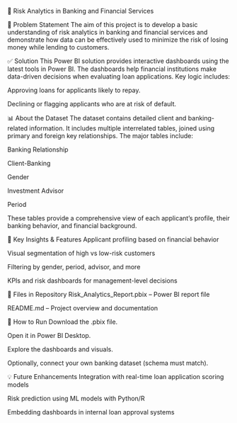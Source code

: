 🏦 Risk Analytics in Banking and Financial Services

📌 Problem Statement
The aim of this project is to develop a basic understanding of risk analytics in banking and financial services and demonstrate how data can be effectively used to minimize the risk of losing money while lending to customers.

✅ Solution
This Power BI solution provides interactive dashboards using the latest tools in Power BI. The dashboards help financial institutions make data-driven decisions when evaluating loan applications.
Key logic includes:

Approving loans for applicants likely to repay.

Declining or flagging applicants who are at risk of default.

📊 About the Dataset
The dataset contains detailed client and banking-related information. It includes multiple interrelated tables, joined using primary and foreign key relationships.
The major tables include:

Banking Relationship

Client-Banking

Gender

Investment Advisor

Period

These tables provide a comprehensive view of each applicant’s profile, their banking behavior, and financial background.

🧠 Key Insights & Features
Applicant profiling based on financial behavior

Visual segmentation of high vs low-risk customers

Filtering by gender, period, advisor, and more

KPIs and risk dashboards for management-level decisions

📂 Files in Repository
Risk_Analytics_Report.pbix – Power BI report file

README.md – Project overview and documentation

🚀 How to Run
Download the .pbix file.

Open it in Power BI Desktop.

Explore the dashboards and visuals.

Optionally, connect your own banking dataset (schema must match).

💡 Future Enhancements
Integration with real-time loan application scoring models

Risk prediction using ML models with Python/R

Embedding dashboards in internal loan approval systems

